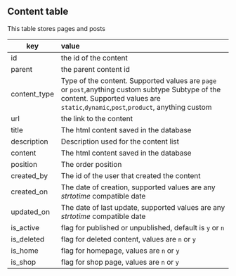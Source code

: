 <a id="content_table"></a>

## Content table
This table stores pages and posts 

| key            | value        |
| -------------  |:-------------|
| id             |  the id of the content | 
| parent         |  the parent content id    | 
| content_type   |   Type of the content. Supported values are `page` or `post`,anything custom subtype Subtype of the content. Supported values are `static`,`dynamic`,`post`,`product`, anything custom   | 
| url            |  the link to the content   |
| title          |  The html content saved in the database     |
| description    |   Description used for the content list    |
| content        |   The html content saved in the database    |
| position       |   The order position    |
| created_by     |   The id of the user that created the content     | 
| created_on     |   The date of creation, supported values are any *strtotime* compatible date      | 
| updated_on     |    The date of last update, supported values are any *strtotime* compatible date       | 
| is_active      |  flag for published or unpublished, default is `y` or `n`    |
| is_deleted     | flag for deleted content, values are `n` or `y`      |
| is_home        |  flag for homepage, values are `n` or `y`     |
| is_shop        |  flag for shop page, values are `n` or `y`   |
